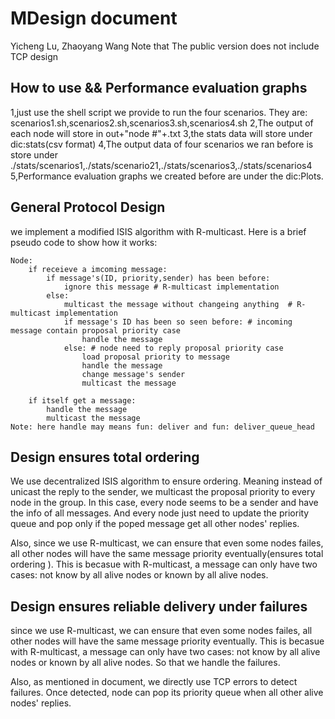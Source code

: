 # MDesign document
Yicheng Lu, Zhaoyang Wang
Note that The public version does not include TCP design
## How to use && Performance evaluation graphs
1,just use the shell script we provide to run the four scenarios. They are: scenarios1.sh,scenarios2.sh,scenarios3.sh,scenarios4.sh
2,The output of each node will store in out+"node #"+.txt
3,the stats data  will store under dic:stats(csv format)
4,The output data of four scenarios we ran before is  store under ./stats/scenarios1,./stats/scenario21,./stats/scenarios3,./stats/scenarios4
5,Performance evaluation graphs we created before are under the dic:Plots.

## General Protocol Design
we implement a modified ISIS algorithm with R-multicast. Here is a brief pseudo code to show how it works:
```
Node:
    if receieve a imcoming message:
        if message's(ID, priority,sender) has been before:
            ignore this message # R-multicast implementation
        else:
            multicast the message without changeing anything  # R-multicast implementation
            if message's ID has been so seen before: # incoming message contain proposal priority case 
                handle the message
            else: # node need to reply proposal priority case
                load proposal priority to message
                handle the message
                change message's sender
                multicast the message
    
    if itself get a message:
        handle the message
        multicast the message
Note: here handle may means fun: deliver and fun: deliver_queue_head
```
## Design ensures total ordering  
We use decentralized ISIS algorithm to  ensure ordering.
Meaning instead of unicast the reply to the sender, we multicast the proposal priority to every node in the group. In this case, every node seems to be a sender and have the info of all messages. And every node just need to update the priority queue and pop only if the poped message get all other nodes' replies.

Also, since we use R-multicast, we can ensure that even some nodes failes, all other nodes will have the same message priority eventually(ensures total ordering ). This is becasue with R-multicast, a message can only have two cases:
not know by all alive nodes or known by all alive nodes.

## Design ensures reliable delivery under failures
since we use R-multicast, we can ensure that even some nodes failes, all other nodes will have the same message priority eventually. This is becasue with R-multicast, a message can only have two cases:
not know by all alive nodes or known by all alive nodes. So that we handle the failures.

Also, as mentioned in document, we directly use TCP errors to detect failures. Once detected, node can pop its priority queue when all other alive nodes' replies.
